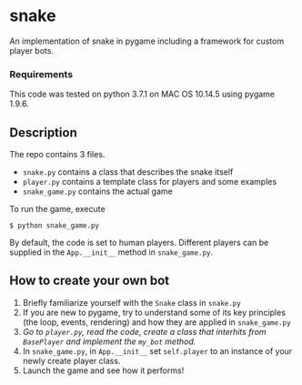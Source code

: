 # snake
An implementation of snake in pygame including a framework for custom player bots. 

### Requirements
This code was tested on python 3.7.1 on MAC OS 10.14.5 using pygame 1.9.6.

## Description
The repo contains 3 files. 

* `snake.py` contains a class that describes the snake itself
* `player.py` contains a template class for players and some examples
* `snake_game.py` contains the actual game

To run the game, execute
```
$ python snake_game.py
```
By default, the code is set to human players. 
Different players can be supplied in the `App.__init__` method in `snake_game.py`. 

## How to create your own bot

1. Briefly familiarize yourself with the `Snake` class in `snake.py`
2. If you are new to pygame, try to understand some of its key principles (the loop, events, rendering) and how they are applied in `snake_game.py`
3. *Go to `player.py`, read the code, create a class that interhits from `BasePlayer` and implement the `my_bot` method.*
4. In `snake_game.py`, in `App.__init__` set `self.player` to an instance of your newly create player class. 
5. Launch the game and see how it performs! 

